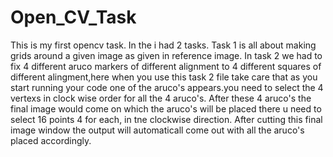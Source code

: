 # Open_CV_Task
This is my first opencv task.
In the i had 2 tasks.
Task 1 is all about making grids around a given image as given in reference image.
In task 2 we had to fix 4 different aruco markers of different alignment to 4 different squares of different alingment,here when you use this task 2 file take care that as you start running your code one of the aruco's appears.you need to select the 4 vertexs in clock wise order for all the 4 aruco's.
After these 4 aruco's the final image would come on which the aruco's will be placed there u need to select 16 points 4 for each, in tne clockwise direction.
After cutting this final image window the output will automaticall come out with all the aruco's placed accordingly.
